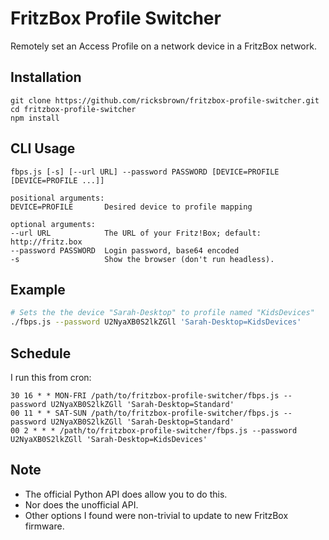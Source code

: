 # FritzBox Profile Switcher

Remotely set an Access Profile on a network device in a FritzBox network.

## Installation

```
git clone https://github.com/ricksbrown/fritzbox-profile-switcher.git
cd fritzbox-profile-switcher
npm install
```

## CLI Usage

```
fbps.js [-s] [--url URL] --password PASSWORD [DEVICE=PROFILE [DEVICE=PROFILE ...]]

positional arguments:
DEVICE=PROFILE       Desired device to profile mapping

optional arguments:
--url URL            The URL of your Fritz!Box; default: http://fritz.box
--password PASSWORD  Login password, base64 encoded
-s                   Show the browser (don't run headless).
```

## Example

```bash
# Sets the the device "Sarah-Desktop" to profile named "KidsDevices"
./fbps.js --password U2NyaXB0S2lkZGll 'Sarah-Desktop=KidsDevices'
```

## Schedule

I run this from cron:

```
30 16 * * MON-FRI /path/to/fritzbox-profile-switcher/fbps.js --password U2NyaXB0S2lkZGll 'Sarah-Desktop=Standard'
00 11 * * SAT-SUN /path/to/fritzbox-profile-switcher/fbps.js --password U2NyaXB0S2lkZGll 'Sarah-Desktop=Standard'
00 2 * * * /path/to/fritzbox-profile-switcher/fbps.js --password U2NyaXB0S2lkZGll 'Sarah-Desktop=KidsDevices'
```

## Note
 - The official Python API does allow you to do this.
 - Nor does the unofficial API.
 - Other options I found were non-trivial to update to new FritzBox firmware.
